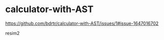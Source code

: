 # calculator-with-AST

https://github.com/bdrtr/calculator-with-AST/issues/1#issue-1647016702

resim2
